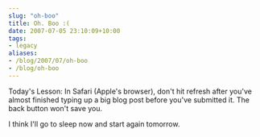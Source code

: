 ```yaml
---
slug: "oh-boo"
title: Oh. Boo :(
date: 2007-07-05 23:10:09+10:00
tags:
- legacy
aliases:
- /blog/2007/07/oh-boo
- /blog/oh-boo
---
```


Today's Lesson: In Safari (Apple's browser), don't hit refresh after you've almost finished typing up a big blog post before you've submitted it. The back button won't save you.

I think I'll go to sleep now and start again tomorrow.
